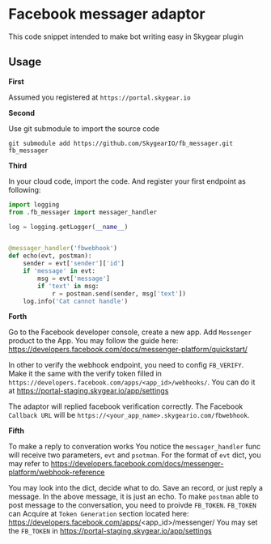 # Facebook messager adaptor

This code snippet intended to make bot writing easy in Skygear plugin

## Usage

__First__

Assumed you registered at `https://portal.skygear.io`

__Second__

Use git submodule to import the source code

```
git submodule add https://github.com/SkygearIO/fb_messager.git fb_messager
```

__Third__

In your cloud code, import the code. And register your first endpoint as
following:

``` python
import logging
from .fb_messager import messager_handler

log = logging.getLogger(__name__)


@messager_handler('fbwebhook')
def echo(evt, postman):
    sender = evt['sender']['id']
    if 'message' in evt:
        msg = evt['message']
        if 'text' in msg:
            r = postman.send(sender, msg['text'])
    log.info('Cat cannot handle')
```

__Forth__

Go to the Facebook developer console, create a new app. Add `Messenger`
product to the App. You may follow the guide here:
https://developers.facebook.com/docs/messenger-platform/quickstart/

In other to verify the webhook endpoint, you need to config `FB_VERIFY`. Make it
the same with the verify token filled in
`https://developers.facebook.com/apps/<app_id>/webhooks/`. You can do it at
https://portal-staging.skygear.io/app/settings

The adaptor will replied facebook verification correctly. The Facebook
`Callback URL` will be `https://<your_app_name>.skygeario.com/fbwebhook`.

__Fifth__

To make a reply to converation works
You notice the `messager_handler` func will receive two parameters, `evt` and 
`psotman`. For the format of `evt` dict, you may refer to
https://developers.facebook.com/docs/messenger-platform/webhook-reference

You may look into the dict, decide what to do. Save an record, or just reply a
message. In the above message, it is just an echo. To make `postman` able to
post message to the conversation, you need to proivde `FB_TOKEN`. `FB_TOKEN` can
Acquire at `Token Generation` section located here:
https://developers.facebook.com/apps/<app_id>/messenger/
You may set the `FB_TOKEN` in https://portal-staging.skygear.io/app/settings

